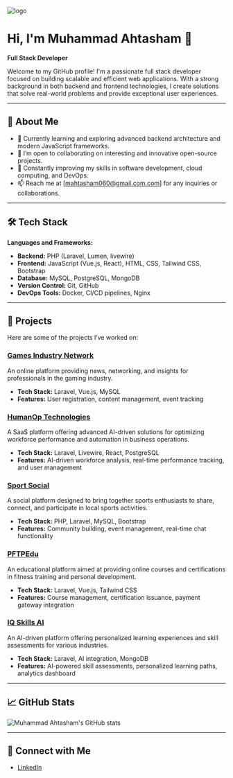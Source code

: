 ![logo](https://url-to-your-image.com/image.png)

# Hi, I'm Muhammad Ahtasham 👋

**Full Stack Developer**

Welcome to my GitHub profile! I'm a passionate full stack developer focused on building scalable and efficient web applications. With a strong background in both backend and frontend technologies, I create solutions that solve real-world problems and provide exceptional user experiences.

---

## 🚀 About Me
- 🌱 Currently learning and exploring advanced backend architecture and modern JavaScript frameworks.
- 👯 I’m open to collaborating on interesting and innovative open-source projects.
- 🧠 Constantly improving my skills in software development, cloud computing, and DevOps.
- 📫 Reach me at [mahtasham060@gmail.com.com] for any inquiries or collaborations.

---

## 🛠 Tech Stack
**Languages and Frameworks:**
- **Backend:** PHP (Laravel, Lumen, livewire)
- **Frontend:** JavaScript (Vue.js, React), HTML, CSS, Tailwind CSS, Bootstrap
- **Database:** MySQL, PostgreSQL, MongoDB
- **Version Control:** Git, GitHub
- **DevOps Tools:** Docker, CI/CD pipelines, Nginx

---

## 💼 Projects
Here are some of the projects I’ve worked on:

### [Games Industry Network](https://dev.gamesindustry.network/landing)
An online platform providing news, networking, and insights for professionals in the gaming industry.

- **Tech Stack:** Laravel, Vue.js, MySQL
- **Features:** User registration, content management, event tracking

### [HumanOp Technologies](https://humanoptech.com/)
A SaaS platform offering advanced AI-driven solutions for optimizing workforce performance and automation in business operations.

- **Tech Stack:** Laravel, Livewire, React, PostgreSQL
- **Features:** AI-driven workforce analysis, real-time performance tracking, and user management

### [Sport Social](https://www.sportsocial.org/public/)
A social platform designed to bring together sports enthusiasts to share, connect, and participate in local sports activities.

- **Tech Stack:** PHP, Laravel, MySQL, Bootstrap
- **Features:** Community building, event management, real-time chat functionality

### [PFTPEdu](https://pftpedu.org/)
An educational platform aimed at providing online courses and certifications in fitness training and personal development.

- **Tech Stack:** Laravel, Vue.js, Tailwind CSS
- **Features:** Course management, certification issuance, payment gateway integration

### [IQ Skills AI](https://iqskills.ai/)
An AI-driven platform offering personalized learning experiences and skill assessments for various industries.

- **Tech Stack:** Laravel, AI integration, MongoDB
- **Features:** AI-powered skill assessments, personalized learning paths, analytics dashboard

---

## 📈 GitHub Stats
![Muhammad Ahtasham's GitHub stats](https://github-readme-stats.vercel.app/api?username=yourusername&show_icons=true&theme=radical)

---

## 🔗 Connect with Me
- [LinkedIn](https://www.linkedin.com/in/muhammad-ahtasham-b45b66214/)
